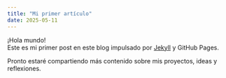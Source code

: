 ```yaml
---
title: "Mi primer artículo"
date: 2025-05-11
---
```


¡Hola mundo!  
Este es mi primer post en este blog impulsado por [Jekyll](https://jekyllrb.com) y GitHub Pages.

Pronto estaré compartiendo más contenido sobre mis proyectos, ideas y reflexiones.
